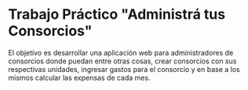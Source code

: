 # Trabajo Práctico "Administrá tus Consorcios"

El objetivo es desarrollar una aplicación web para administradores de consorcios donde puedan entre otras
cosas, crear consorcios con sus respectivas unidades, ingresar gastos para el consorcio y en
base a los mismos calcular las expensas de cada mes.
